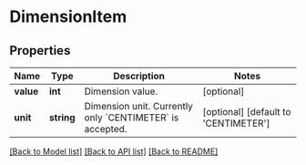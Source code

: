# DimensionItem

## Properties
Name | Type | Description | Notes
------------ | ------------- | ------------- | -------------
**value** | **int** | Dimension value. | [optional] 
**unit** | **string** | Dimension unit. Currently only &#x60;CENTIMETER&#x60; is accepted. | [optional] [default to 'CENTIMETER']

[[Back to Model list]](../../README.md#documentation-for-models) [[Back to API list]](../../README.md#documentation-for-api-endpoints) [[Back to README]](../../README.md)

